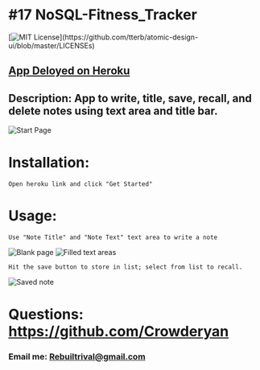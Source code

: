# #17 NoSQL-Fitness_Tracker

[![MIT License](https://img.shields.io/apm/l/atomic-design-ui.svg?)](https://github.com/tterb/atomic-design-ui/blob/master/LICENSEs)

## [App Deloyed on Heroku](https://note-taker-rr.herokuapp.com/)

## Description: App to write, title, save, recall, and delete notes using text area and title bar.

![Start Page](./readme-images/start-page.png)

# Installation:

    Open heroku link and click "Get Started"

# Usage:

    Use "Note Title" and "Note Text" text area to write a note

![Blank page](./readme-images/blank-note.png)
![Filled text areas](./readme-images/note1.png)

    Hit the save button to store in list; select from list to recall.

![Saved note](./readme-images/saved-note.png)

# Questions: https://github.com/Crowderyan

### Email me: <a href="mailto:Rebuiltrival@gmail.com" hspace="20">Rebuiltrival@gmail.com</a>
